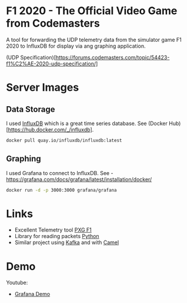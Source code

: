 # F1 2020 - The Official Video Game from Codemasters
A tool for forwarding the UDP telemetry data from the simulator game F1 2020 to InfluxDB
for display via ang graphing application.

(UDP Specification)[https://forums.codemasters.com/topic/54423-f1%C2%AE-2020-udp-specification/]


# Server Images

## Data Storage
I used [InfluxDB](https://www.influxdata.com/) which is a great time series database.
See (Docker Hub)[https://hub.docker.com/_/influxdb].
```bash
docker pull quay.io/influxdb/influxdb:latest
```

## Graphing
I used Grafana to connect to InfluxDB. See - https://grafana.com/docs/grafana/latest/installation/docker/
```bash
docker run -d -p 3000:3000 grafana/grafana
```

# Links
* Excellent Telemetry tool [PXG F1](https://bitbucket.org/Fiingon/pxg-f1-telemetry/src)
* Library for reading packets [Python](https://pypi.org/project/f1-2020-telemetry/)
* Similar project using [Kafka](https://www.youtube.com/watch?v=Re9LOAYZi2A) and 
  with [Camel](https://www.youtube.com/watch?v=2efOtyFAZ4s)
  
# Demo
Youtube:
* [Grafana Demo](https://youtu.be/zWDqIcY03e0)

